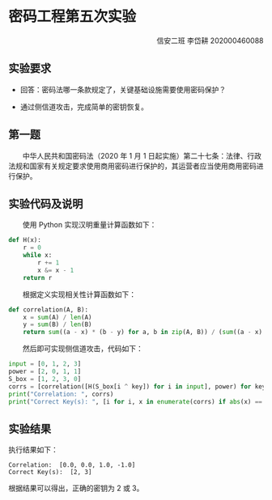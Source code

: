 # 密码工程第五次实验

<p align="right">信安二班 李岱耕 202000460088</p>

## 实验要求

- 回答：密码法哪一条款规定了，关键基础设施需要使用密码保护？

- 通过侧信道攻击，完成简单的密钥恢复。

## 第一题

&emsp;&emsp;中华人民共和国密码法（2020 年 1 月 1 日起实施）第二十七条：法律、行政法规和国家有关规定要求使用商用密码进行保护的，其运营者应当使用商用密码进行保护。

## 实验代码及说明

&emsp;&emsp;使用 Python 实现汉明重量计算函数如下：

```python
def H(x):
    r = 0
    while x:
        r += 1
        x &= x - 1
    return r
```

&emsp;&emsp;根据定义实现相关性计算函数如下：

```python
def correlation(A, B):
    x = sum(A) / len(A)
    y = sum(B) / len(B)
    return sum((a - x) * (b - y) for a, b in zip(A, B)) / (sum((a - x) ** 2 for a in A) * sum((b - y) ** 2 for b in B)) ** 0.5
```

&emsp;&emsp;然后即可实现侧信道攻击，代码如下：

```python
input = [0, 1, 2, 3]
power = [2, 0, 1, 1]
S_box = [1, 2, 3, 0]
corrs = [correlation([H(S_box[i ^ key]) for i in input], power) for key in range(4)]
print("Correlation: ", corrs)
print("Correct Key(s): ", [i for i, x in enumerate(corrs) if abs(x) == max(abs(x) for x in corrs)])
```

## 实验结果

执行结果如下：

```plain
Correlation:  [0.0, 0.0, 1.0, -1.0]
Correct Key(s):  [2, 3]
```

根据结果可以得出，正确的密钥为 2 或 3。
